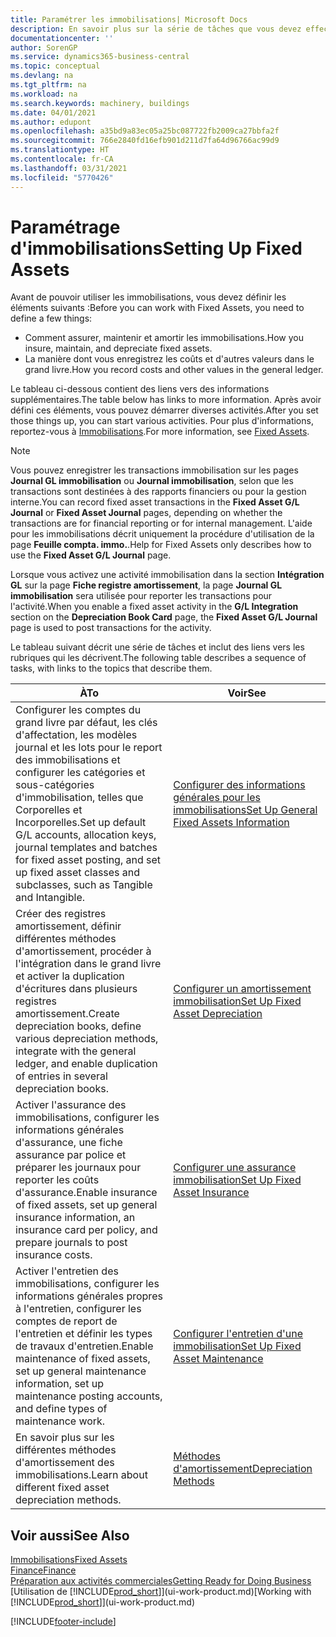 ```yaml
---
title: Paramétrer les immobilisations| Microsoft Docs
description: En savoir plus sur la série de tâches que vous devez effectuer pour configurer les immobilisations, telles que les machines ou les bâtiments.
documentationcenter: ''
author: SorenGP
ms.service: dynamics365-business-central
ms.topic: conceptual
ms.devlang: na
ms.tgt_pltfrm: na
ms.workload: na
ms.search.keywords: machinery, buildings
ms.date: 04/01/2021
ms.author: edupont
ms.openlocfilehash: a35bd9a83ec05a25bc087722fb2009ca27bbfa2f
ms.sourcegitcommit: 766e2840fd16efb901d211d7fa64d96766ac99d9
ms.translationtype: HT
ms.contentlocale: fr-CA
ms.lasthandoff: 03/31/2021
ms.locfileid: "5770426"
---
```

# <a name="setting-up-fixed-assets"></a><span data-ttu-id="3a43c-103">Paramétrage d'immobilisations</span><span class="sxs-lookup"><span data-stu-id="3a43c-103">Setting Up Fixed Assets</span></span>
<span data-ttu-id="3a43c-104">Avant de pouvoir utiliser les immobilisations, vous devez définir les éléments suivants :</span><span class="sxs-lookup"><span data-stu-id="3a43c-104">Before you can work with Fixed Assets, you need to define a few things:</span></span>  

* <span data-ttu-id="3a43c-105">Comment assurer, maintenir et amortir les immobilisations.</span><span class="sxs-lookup"><span data-stu-id="3a43c-105">How you insure, maintain, and depreciate fixed assets.</span></span>  
* <span data-ttu-id="3a43c-106">La manière dont vous enregistrez les coûts et d'autres valeurs dans le grand livre.</span><span class="sxs-lookup"><span data-stu-id="3a43c-106">How you record costs and other values in the general ledger.</span></span>  

<span data-ttu-id="3a43c-107">Le tableau ci-dessous contient des liens vers des informations supplémentaires.</span><span class="sxs-lookup"><span data-stu-id="3a43c-107">The table below has links to more information.</span></span> <span data-ttu-id="3a43c-108">Après avoir défini ces éléments, vous pouvez démarrer diverses activités.</span><span class="sxs-lookup"><span data-stu-id="3a43c-108">After you set those things up, you can start various activities.</span></span> <span data-ttu-id="3a43c-109">Pour plus d'informations, reportez-vous à [Immobilisations](fa-manage.md).</span><span class="sxs-lookup"><span data-stu-id="3a43c-109">For more information, see [Fixed Assets](fa-manage.md).</span></span>  

> [!NOTE]  
>   <span data-ttu-id="3a43c-110">Vous pouvez enregistrer les transactions immobilisation sur les pages **Journal GL immobilisation** ou **Journal immobilisation**, selon que les transactions sont destinées à des rapports financiers ou pour la gestion interne.</span><span class="sxs-lookup"><span data-stu-id="3a43c-110">You can record fixed asset transactions in the **Fixed Asset G/L Journal** or **Fixed Asset Journal** pages, depending on whether the transactions are for financial reporting or for internal management.</span></span> <span data-ttu-id="3a43c-111">L'aide pour les immobilisations décrit uniquement la procédure d'utilisation de la page **Feuille compta. immo.**.</span><span class="sxs-lookup"><span data-stu-id="3a43c-111">Help for Fixed Assets only describes how to use the **Fixed Asset G/L Journal** page.</span></span>  

<span data-ttu-id="3a43c-112">Lorsque vous activez une activité immobilisation dans la section **Intégration GL** sur la page **Fiche registre amortissement**, la page **Journal GL immobilisation** sera utilisée pour reporter les transactions pour l'activité.</span><span class="sxs-lookup"><span data-stu-id="3a43c-112">When you enable a fixed asset activity in the **G/L Integration** section on the **Depreciation Book Card** page, the **Fixed Asset G/L Journal** page is used to post transactions for the activity.</span></span>

<span data-ttu-id="3a43c-113">Le tableau suivant décrit une série de tâches et inclut des liens vers les rubriques qui les décrivent.</span><span class="sxs-lookup"><span data-stu-id="3a43c-113">The following table describes a sequence of tasks, with links to the topics that describe them.</span></span>  

| <span data-ttu-id="3a43c-114">À</span><span class="sxs-lookup"><span data-stu-id="3a43c-114">To</span></span> | <span data-ttu-id="3a43c-115">Voir</span><span class="sxs-lookup"><span data-stu-id="3a43c-115">See</span></span> |
| --- | --- |
| <span data-ttu-id="3a43c-116">Configurer les comptes du grand livre par défaut, les clés d'affectation, les modèles journal et les lots pour le report des immobilisations et configurer les catégories et sous-catégories d'immobilisation, telles que Corporelles et Incorporelles.</span><span class="sxs-lookup"><span data-stu-id="3a43c-116">Set up default G/L accounts, allocation keys, journal templates and batches for fixed asset posting, and set up fixed asset classes and subclasses, such as Tangible and Intangible.</span></span> |[<span data-ttu-id="3a43c-117">Configurer des informations générales pour les immobilisations</span><span class="sxs-lookup"><span data-stu-id="3a43c-117">Set Up General Fixed Assets Information</span></span>](fa-how-setup-general.md) |
| <span data-ttu-id="3a43c-118">Créer des registres amortissement, définir différentes méthodes d'amortissement, procéder à l'intégration dans le grand livre et activer la duplication d'écritures dans plusieurs registres amortissement.</span><span class="sxs-lookup"><span data-stu-id="3a43c-118">Create depreciation books, define various depreciation methods, integrate with the general ledger, and enable duplication of entries in several depreciation books.</span></span> |[<span data-ttu-id="3a43c-119">Configurer un amortissement immobilisation</span><span class="sxs-lookup"><span data-stu-id="3a43c-119">Set Up Fixed Asset Depreciation</span></span>](fa-how-setup-depreciation.md) |
| <span data-ttu-id="3a43c-120">Activer l'assurance des immobilisations, configurer les informations générales d'assurance, une fiche assurance par police et préparer les journaux pour reporter les coûts d'assurance.</span><span class="sxs-lookup"><span data-stu-id="3a43c-120">Enable insurance of fixed assets, set up general insurance information, an insurance card per policy, and prepare journals to post insurance costs.</span></span> |[<span data-ttu-id="3a43c-121">Configurer une assurance immobilisation</span><span class="sxs-lookup"><span data-stu-id="3a43c-121">Set Up Fixed Asset Insurance</span></span>](fa-how-setup-insurance.md) |
| <span data-ttu-id="3a43c-122">Activer l'entretien des immobilisations, configurer les informations générales propres à l'entretien, configurer les comptes de report de l'entretien et définir les types de travaux d'entretien.</span><span class="sxs-lookup"><span data-stu-id="3a43c-122">Enable maintenance of fixed assets, set up general maintenance information, set up maintenance posting accounts, and define types of maintenance work.</span></span> |[<span data-ttu-id="3a43c-123">Configurer l'entretien d'une immobilisation</span><span class="sxs-lookup"><span data-stu-id="3a43c-123">Set Up Fixed Asset Maintenance</span></span>](fa-how-setup-maintenance.md) |
| <span data-ttu-id="3a43c-124">En savoir plus sur les différentes méthodes d'amortissement des immobilisations.</span><span class="sxs-lookup"><span data-stu-id="3a43c-124">Learn about different fixed asset depreciation methods.</span></span> |[<span data-ttu-id="3a43c-125">Méthodes d'amortissement</span><span class="sxs-lookup"><span data-stu-id="3a43c-125">Depreciation Methods</span></span>](fa-depreciation-methods.md) |

## <a name="see-also"></a><span data-ttu-id="3a43c-126">Voir aussi</span><span class="sxs-lookup"><span data-stu-id="3a43c-126">See Also</span></span>
[<span data-ttu-id="3a43c-127">Immobilisations</span><span class="sxs-lookup"><span data-stu-id="3a43c-127">Fixed Assets</span></span>](fa-manage.md)  
[<span data-ttu-id="3a43c-128">Finance</span><span class="sxs-lookup"><span data-stu-id="3a43c-128">Finance</span></span>](finance.md)  
[<span data-ttu-id="3a43c-129">Préparation aux activités commerciales</span><span class="sxs-lookup"><span data-stu-id="3a43c-129">Getting Ready for Doing Business</span></span>](ui-get-ready-business.md)  
<span data-ttu-id="3a43c-130">[Utilisation de [!INCLUDE[prod_short](includes/prod_short.md)]](ui-work-product.md)</span><span class="sxs-lookup"><span data-stu-id="3a43c-130">[Working with [!INCLUDE[prod_short](includes/prod_short.md)]](ui-work-product.md)</span></span>


[!INCLUDE[footer-include](includes/footer-banner.md)]